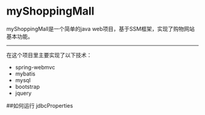 # myShoppingMall
myShoppingMall是一个简单的java web项目，基于SSM框架，实现了购物网站基本功能。

-------------------
在这个项目里主要实现了以下技术：
* spring-webmvc
* mybatis
* mysql
* bootstrap
* jquery

##如何运行
jdbcProperties
